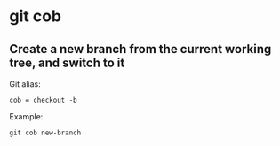 # git cob

## Create a new branch from the current working tree, and switch to it

Git alias:

```git
cob = checkout -b
```

Example:

```shell
git cob new-branch
```
